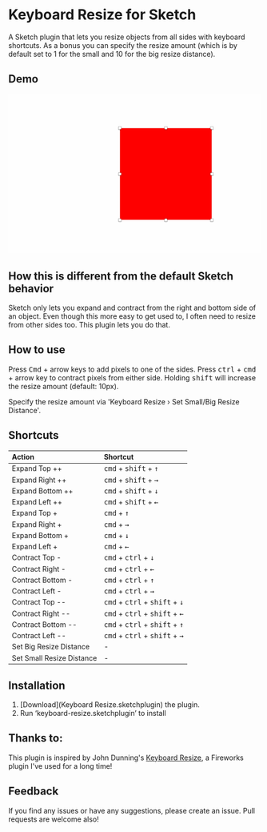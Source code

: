 # Keyboard Resize for Sketch
A Sketch plugin that lets you resize objects from all sides with keyboard shortcuts. As a bonus you can specify the resize amount (which is by default set to 1 for the small and 10 for the big resize distance).

## Demo
![Using Keyboard Resize](demo-keyboard-resize.gif)

## How this is different from the default Sketch behavior
Sketch only lets you expand and contract from the right and bottom side of an object. Even though this more easy to get used to, I often need to resize from other sides too. This plugin lets you do that.

## How to use
Press <kbd>Cmd</kbd> + arrow keys to add pixels to one of the sides. Press <kbd>ctrl</kbd> + <kbd>cmd</kbd> + arrow key to contract pixels from either side. Holding <kbd>shift</kbd> will increase the resize amount (default: 10px).

Specify the resize amount via 'Keyboard Resize › Set Small/Big Resize Distance'.

## Shortcuts
| Action     | Shortcut |
| :------- | :---- |
| Expand Top ++ | <kbd>cmd</kbd> + <kbd>shift</kbd> + <kbd>↑</kbd> |
| Expand Right ++ | <kbd>cmd</kbd> + <kbd>shift</kbd> + <kbd>→</kbd> |
| Expand Bottom ++ | <kbd>cmd</kbd> + <kbd>shift</kbd> + <kbd>↓</kbd> |
| Expand Left ++ | <kbd>cmd</kbd> + <kbd>shift</kbd> + <kbd>←</kbd> |
| Expand Top + | <kbd>cmd</kbd> + <kbd>↑</kbd> |
| Expand Right + | <kbd>cmd</kbd> + <kbd>→</kbd> |
| Expand Bottom + | <kbd>cmd</kbd> + <kbd>↓</kbd> |
| Expand Left + | <kbd>cmd</kbd> + <kbd>←</kbd> |
| Contract Top - | <kbd>cmd</kbd> + <kbd>ctrl</kbd> + <kbd>↓</kbd> |
| Contract Right - | <kbd>cmd</kbd> + <kbd>ctrl</kbd> + <kbd>←</kbd> |
| Contract Bottom - | <kbd>cmd</kbd> + <kbd>ctrl</kbd> + <kbd>↑</kbd> |
| Contract Left - | <kbd>cmd</kbd> + <kbd>ctrl</kbd> + <kbd>→</kbd> |
| Contract Top -- | <kbd>cmd</kbd> + <kbd>ctrl</kbd> + <kbd>shift</kbd> + <kbd>↓</kbd> |
| Contract Right -- | <kbd>cmd</kbd> + <kbd>ctrl</kbd> + <kbd>shift</kbd> + <kbd>←</kbd> |
| Contract Bottom -- | <kbd>cmd</kbd> + <kbd>ctrl</kbd> + <kbd>shift</kbd> + <kbd>↑</kbd> |
| Contract Left -- | <kbd>cmd</kbd> + <kbd>ctrl</kbd> + <kbd>shift</kbd> + <kbd>→</kbd> |
| Set Big Resize Distance | - |
| Set Small Resize Distance | - |

## Installation
 1. [Download](Keyboard Resize.sketchplugin) the plugin.
 2. Run ‘keyboard-resize.sketchplugin’ to install

## Thanks to:
This plugin is inspired by John Dunning's [Keyboard Resize](http://johndunning.com/fireworks/about/KeyboardResize), a Fireworks plugin I've used for a long time!

## Feedback
If you find any issues or have any suggestions, please create an issue. Pull requests are welcome also!
